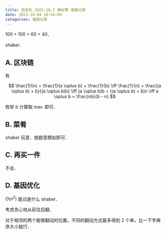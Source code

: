 ```yaml
---
title: 信友队 2023.10.2 模拟赛 做题记录
date: 2023-10-04 18:54:09
categories: 做题记录
---
```


100 + 100 + 60 + 40．

shaber．

<!-- more -->

## A. 区块链

有

$$
\frac{1}{n} = \frac{1}{a \oplus b} + \frac{1}{b} \iff \frac{1}{n} = \frac{(a \oplus b) + b}{(a \oplus b)b} \iff (a \oplus b)b = ((a \oplus b) + b)n \iff a \oplus b = \frac{nb}{b - n}
$$

枚举 $b$ 计算取 $\max$ 即可．

## B. 菜肴

shaber 玩意．按题意模拟即可．

## C. 再买一件

不会．

## D. 基因优化

$O(n^2)$ 能过是什么 shaber．

考虑贪心地从前往后翻．

对于相邻的两个能够翻动的位置，不同的翻动方式最多得到 $2$ 个串，比一下字典序大小就行．
